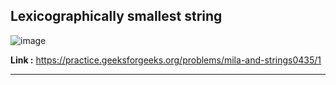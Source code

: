 ## Lexicographically smallest string

![image](https://user-images.githubusercontent.com/23376002/194379681-25384e61-0c84-44a2-8ccb-1f3337b1eba3.png)


**Link :** https://practice.geeksforgeeks.org/problems/mila-and-strings0435/1


--------------------------------------------------------------------------------------------------------------------------------------------------------



